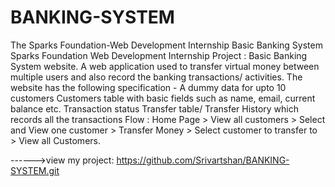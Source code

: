 # BANKING-SYSTEM
The Sparks Foundation-Web Development Internship
Basic Banking System
Sparks Foundation Web Development Internship Project : Basic Banking System website. A web application used to transfer virtual money between multiple users and also record the banking transactions/ activities.
The website has the following specification -
A dummy data for upto 10 customers
Customers table with basic fields such as name, email, current balance etc.
Transaction status
Transfer table/ Transfer History which records all the transactions
Flow : Home Page > View all customers > Select and View one customer > Transfer Money > Select customer to transfer to > View all Customers.

------>view my project: https://github.com/Srivartshan/BANKING-SYSTEM.git

